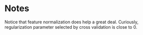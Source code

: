 # Notes

Notice that feature normalization does help a great deal.
Curiously, regularization parameter selected by cross validation is close to 0.